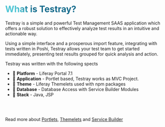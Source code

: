 # What is Testray?

Testray is a simple and powerful Test Management SAAS application which offers a robust solution to effectively analyze test results in an intuitive and actionable way.

Using a simple interface and a prosperous import feature, integrating with tests written in Poshi, Testray allows your test team to get started immediately, presenting test results grouped for quick analysis and action.

Testray was written with the following spects

- 📝 **Platform** - Liferay Portal 7.1
- 🤹 **Application** - Portlet based, Testray works as MVC Project.
- 🎨 **Theme** - Liferay Themelets used with npm packages
- 🎲 **Database** - Database Access with Service Builder Modules
- 🧶 **Stack** - Java, JSP

<br>
<br>

Read more about [Portlets](https://help.liferay.com/hc/en-us/articles/360017885732-Introduction-to-Portlets), 
[Themelets](https://help.liferay.com/hc/en-us/articles/360017882992-Themelets-) and
[Service Builder](https://help.liferay.com/hc/en-us/articles/360017886532-What-is-Service-Builder-#:~:text=Liferay%20Service%20Builder%20is%20a,code%20for%20the%20underlying%20database.)

<!--
You can have `style` tag in markdown to override the style for the current page.
Learn more: https://sli.dev/guide/syntax#embedded-styles
-->

<style>
h1 {
  background-color: #2B90B6;
  background-image: linear-gradient(45deg, #4EC5D4 10%, #146b8c 20%);
  background-size: 100%;
  -webkit-background-clip: text;
  -moz-background-clip: text;
  -webkit-text-fill-color: transparent;
  -moz-text-fill-color: transparent;
}
</style>

<!--
Here is another comment.
-->